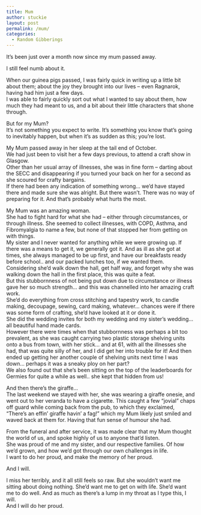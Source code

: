 ```yaml
---
title: Mum
author: stuckie
layout: post
permalink: /mum/
categories:
  - Random Gibberings
---
```

It&#8217;s been just over a month now since my mum passed away.

I still feel numb about it.

When our guinea pigs passed, I was fairly quick in writing up a little bit about them; about the joy they brought into our lives &#8211; even Ragnarok, having had him just a few days.  
I was able to fairly quickly sort out what I wanted to say about them, how much they had meant to us, and a bit about their little characters that shone through.

But for my Mum?  
It&#8217;s not something you expect to write. It&#8217;s something you know that&#8217;s going to inevitably happen, but when it&#8217;s as sudden as this; you&#8217;re lost.

My Mum passed away in her sleep at the tail end of October.  
We had just been to visit her a few days previous, to attend a craft show in Glasgow.  
Other than her usual array of illnesses, she was in fine form &#8211; darting about the SECC and disappearing if you turned your back on her for a second as she scoured for crafty bargains.  
If there had been any indication of something wrong&#8230; we&#8217;d have stayed there and made sure she was alright. But there wasn&#8217;t. There was no way of preparing for it. And that&#8217;s probably what hurts the most.

My Mum was an amazing woman.  
She had to fight hard for what she had &#8211; either through circumstances, or through illness. She seemed to collect illnesses, with COPD, Asthma, and Fibromyalgia to name a few, but none of that stopped her from getting on with things.  
My sister and I never wanted for anything while we were growing up. If there was a means to get it, we generally got it. And as ill as she got at times, she always managed to be up first, and have our breakfasts ready before school.. and our packed lunches too, if we wanted them. Considering she&#8217;d walk down the hall, get half way, and forget why she was walking down the hall in the first place, this was quite a feat.  
But this stubbornness of not being put down due to circumstance or illness gave her so much strength&#8230; and this was channelled into her amazing craft work.  
She&#8217;d do everything from cross stitching and tapestry work, to candle making, decoupage, sewing, card making, whatever&#8230; chances were if there was some form of crafting, she&#8217;d have looked at it or done it.  
She did the wedding invites for both my wedding and my sister&#8217;s wedding&#8230; all beautiful hand made cards.  
However there were times when that stubbornness was perhaps a bit too prevalent, as she was caught carrying two plastic storage shelving units onto a bus from town, with her stick&#8230; and at 61, with all the illnesses she had, that was quite silly of her, and I did get her into trouble for it! And then ended up getting her another couple of shelving units next time I was down&#8230; perhaps it was a sneaky ploy on her part?  
We also found out that she&#8217;s been sitting on the top of the leaderboards for Germies for quite a while as well.. she kept that hidden from us!

And then there&#8217;s the giraffe&#8230;  
The last weekend we stayed with her, she was wearing a giraffe onesie, and went out to her veranda to have a cigarette. This caught a few &#8220;jovial&#8221; chaps off guard while coming back from the pub, to which they exclaimed, &#8220;There&#8217;s an effin&#8217; giraffe havin&#8217; a fag!&#8221; which my Mum likely just smiled and waved back at them for. Having that fun sense of humour she had.

From the funeral and after service, it was made clear that my Mum thought the world of us, and spoke highly of us to anyone that&#8217;d listen.  
She was proud of me and my sister, and our respective families. Of how we&#8217;d grown, and how we&#8217;d got through our own challenges in life.  
I want to do her proud, and make the memory of her proud.

And I will.

I miss her terribly, and it all still feels so raw. But she wouldn&#8217;t want me sitting about doing nothing. She&#8217;d want me to get on with life. She&#8217;d want me to do well. And as much as there&#8217;s a lump in my throat as I type this, I will.  
And I will do her proud.